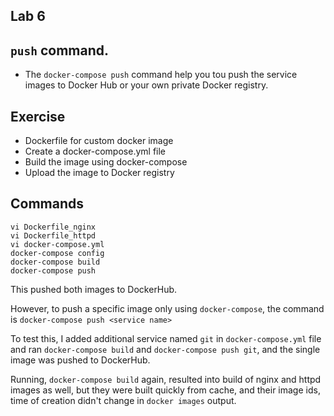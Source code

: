 ## Lab 6

## `push` command.
* The `docker-compose push` command help you tou push the service images to Docker Hub or your own private Docker registry.

## Exercise
* Dockerfile for custom docker image
* Create a docker-compose.yml file
* Build the image using docker-compose
* Upload the image to Docker registry

## Commands
```
vi Dockerfile_nginx
vi Dockerfile_httpd
vi docker-compose.yml
docker-compose config
docker-compose build
docker-compose push
```

This pushed both images to DockerHub.

However, to push a specific image only using `docker-compose`, the command is `docker-compose push <service name>`

To test this, I added additional service named `git` in `docker-compose.yml` file and ran `docker-compose build` and `docker-compose push git`, and the single image was pushed to DockerHub.

Running, `docker-compose build` again, resulted into build of nginx and httpd images as well, but they were built quickly from cache, and their image ids, time of creation didn't change in `docker images` output.
